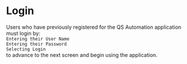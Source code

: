 # Login
Users who have previously registered for the QS Automation application must login by:
</br>
    `Entering their User Name`
    </br>
    `Entering their Password`
    </br>
    `Selecting Login` 
    </br>
to advance to the next screen and begin using the application.